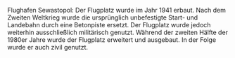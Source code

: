 Flughafen Sewastopol: Der Flugplatz wurde im Jahr 1941 erbaut. Nach dem Zweiten Weltkrieg wurde die ursprünglich unbefestigte Start- und Landebahn durch eine Betonpiste ersetzt. Der Flugplatz wurde jedoch weiterhin ausschließlich militärisch genutzt. Während der zweiten Hälfte der 1980er Jahre wurde der Flugplatz erweitert und ausgebaut. In der Folge wurde er auch zivil genutzt.
